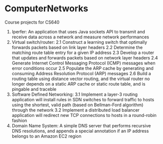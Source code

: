 # ComputerNetworks

Course projects for CS640
1. Iperfer: An application that uses Java sockets API to transmit and receive data across a network and measure network performances
2. Virtual switch/router: 
2.1 Construct a learning switch that optimally forwards packets based on link layer headers
2.2 Determine the matching route table entry for a given IP address
2.3 Develop a router that updates and forwards packets based on network layer headers
2.4 Generate Internet Control Messaging Protocol (ICMP) messages when error conditions occur
2.5 Populate the ARP cache by generating and consuming Address Resolution Protocol (ARP) messages
2.6 Build a routing table using distance vector routing, and the virtual router no longer depends on a static ARP cache or static route table, and is pingable and traceble
3. Software Defined Networking:
3.1 Implement a layer-3 routing application will install rules in SDN switches to forward traffic to hosts using the shortest, valid path (based on Bellman-Ford algorithm) through the network
3.2 Implement a distributed load balancer application will redirect new TCP connections to hosts in a round-robin fashion
4. Domain Name System: A simple DNS server that performs recursive DNS resolutions, and appends a special annotation if an IP address belongs to an Amazon EC2 region

